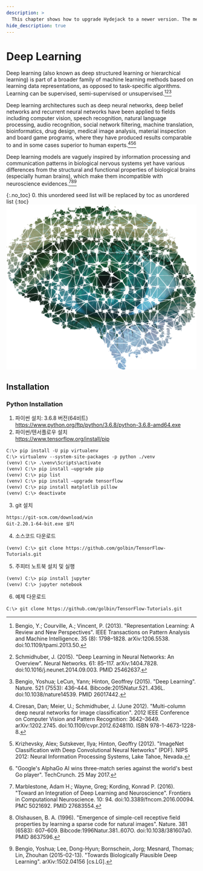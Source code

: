 ```yaml
---
description: >
  This chapter shows how to upgrade Hydejack to a newer version. The method depends on how you've installed Hydejack.
hide_description: true
---
```


# Deep Learning
Deep learning (also known as deep structured learning or hierarchical learning) is part of a broader family of machine learning methods based on learning data representations, as opposed to task-specific algorithms. Learning can be supervised, semi-supervised or unsupervised.[^1][^2][^3]

Deep learning architectures such as deep neural networks, deep belief networks and recurrent neural networks have been applied to fields including computer vision, speech recognition, natural language processing, audio recognition, social network filtering, machine translation, bioinformatics, drug design, medical image analysis, material inspection and board game programs, where they have produced results comparable to and in some cases superior to human experts.[^4][^5][^6]

Deep learning models are vaguely inspired by information processing and communication patterns in biological nervous systems yet have various differences from the structural and functional properties of biological brains (especially human brains), which make them incompatible with neuroscience evidences.[^7][^8][^9]

{:.no_toc}
0. this unordered seed list will be replaced by toc as unordered list
{:toc}
![Screenshot](/assets/img/docs/deep_learning.png)

## Installation
### Python Installation
1. 파이썬 설치: 3.6.8 버전(64비트)  
  https://www.python.org/ftp/python/3.6.8/python-3.6.8-amd64.exe
2. 파이썬/텐서플로우 설치  
  https://www.tensorflow.org/install/pip 
```console
C:\> pip install -U pip virtualenv
C:\> virtualenv --system-site-packages -p python ./venv
(venv) C:\> .\venv\Scripts\activate
(venv) C:\> pip install –upgrade pip
(venv) C:\> pip list
(venv) C:\> pip install –upgrade tensorflow
(venv) C:\> pip install matplotlib pillow
(venv) C:\> deactivate
```

3. git 설치
```console
https://git-scm.com/download/win
Git-2.20.1-64-bit.exe 설치
```   
4. 소스코드 다운로드
```console
(venv) C:\> git clone https://github.com/golbin/TensorFlow-Tutorials.git
```
5. 주피터 노트북 설치 및 실행
```console
(venv) C:\> pip install jupyter
(venv) C:\> jupyter notebook
```
6. 예제 다운로드
```console
C:\> git clone https://github.com/golbin/TensorFlow-Tutorials.git
```   

[^1]: Bengio, Y.; Courville, A.; Vincent, P. (2013). "Representation Learning: A Review and New Perspectives". IEEE Transactions on Pattern Analysis and Machine Intelligence. 35 (8): 1798–1828. arXiv:1206.5538. doi:10.1109/tpami.2013.50.
[^2]: Schmidhuber, J. (2015). "Deep Learning in Neural Networks: An Overview". Neural Networks. 61: 85–117. arXiv:1404.7828. doi:10.1016/j.neunet.2014.09.003. PMID 25462637.
[^3]: Bengio, Yoshua; LeCun, Yann; Hinton, Geoffrey (2015). "Deep Learning". Nature. 521 (7553): 436–444. Bibcode:2015Natur.521..436L. doi:10.1038/nature14539. PMID 26017442.
[^4]: Ciresan, Dan; Meier, U.; Schmidhuber, J. (June 2012). "Multi-column deep neural networks for image classification". 2012 IEEE Conference on Computer Vision and Pattern Recognition: 3642–3649. arXiv:1202.2745. doi:10.1109/cvpr.2012.6248110. ISBN 978-1-4673-1228-8.
[^5]: Krizhevsky, Alex; Sutskever, Ilya; Hinton, Geoffry (2012). "ImageNet Classification with Deep Convolutional Neural Networks" (PDF). NIPS 2012: Neural Information Processing Systems, Lake Tahoe, Nevada.
[^6]: "Google's AlphaGo AI wins three-match series against the world's best Go player". TechCrunch. 25 May 2017.
[^7]: Marblestone, Adam H.; Wayne, Greg; Kording, Konrad P. (2016). "Toward an Integration of Deep Learning and Neuroscience". Frontiers in Computational Neuroscience. 10: 94. doi:10.3389/fncom.2016.00094. PMC 5021692. PMID 27683554.
[^8]: Olshausen, B. A. (1996). "Emergence of simple-cell receptive field properties by learning a sparse code for natural images". Nature. 381 (6583): 607–609. Bibcode:1996Natur.381..607O. doi:10.1038/381607a0. PMID 8637596.
[^9]: Bengio, Yoshua; Lee, Dong-Hyun; Bornschein, Jorg; Mesnard, Thomas; Lin, Zhouhan (2015-02-13). "Towards Biologically Plausible Deep Learning". arXiv:1502.04156 [cs.LG].
